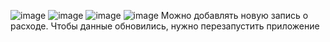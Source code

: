 ![image](https://github.com/user-attachments/assets/836f4a3b-9cd3-4396-bb2e-613ba2f47e5c)
![image](https://github.com/user-attachments/assets/56fde8da-aa15-4806-8986-a10ef85900f7)
![image](https://github.com/user-attachments/assets/bb7499d2-60ec-4734-b954-7601acc3ee30)
![image](https://github.com/user-attachments/assets/f9f37fa7-14e1-409d-9d3c-a0c464e7ce89)
Можно добавлять новую запись о расходе. Чтобы данные обновились, нужно перезапустить приложение
